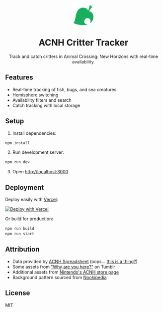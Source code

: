 <div align="center">

<img src="public/acnh-icon.png" alt="ACNH Icon" width="64" height="64" style="vertical-align: middle" />

# ACNH Critter Tracker

Track and catch critters in Animal Crossing: New Horizons with real-time availability.

</div>

## Features

- Real-time tracking of fish, bugs, and sea creatures
- Hemisphere switching
- Availability filters and search
- Catch tracking with local storage

## Setup

1. Install dependencies:
```bash
npm install
```

2. Run development server:
```bash
npm run dev
```

3. Open [http://localhost:3000](http://localhost:3000)

## Deployment

Deploy easily with [Vercel](https://vercel.com):

[![Deploy with Vercel](https://vercel.com/button)](https://vercel.com/new/clone?repository-url=https%3A%2F%2Fgithub.com%2FGooglyBlox%2Facnh-critter-tracker)

Or build for production:
```bash
npm run build
npm run start
```

## Attribution

- Data provided by [ACNH Spreadsheet](https://docs.google.com/spreadsheets/d/13d_LAJPlxMa_DubPTuirkIV4DERBMXbrWQsmSh8ReK4) (oops... [this is a thing?](https://github.com/NooksBazaar/google-sheets-to-json))
- Some assets from ["Why are you here?"](https://shinobi-bacon.tumblr.com/post/189191798263/i-went-back-and-made-two-more-isabelle-gifs-her) on Tumblr
- Additional assets from [Nintendo's ACNH store page](https://www.nintendo.com/us/store/characters/animal-crossing/)
- Background pattern sourced from [Nookipedia](https://nookipedia.com/wiki/Main_Page)

## License

MIT
